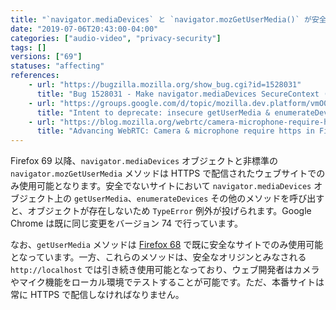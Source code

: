 ```yaml
---
title: "`navigator.mediaDevices` と `navigator.mozGetUserMedia()` が安全でないサイトでは使用できなくなりました"
date: "2019-07-06T20:43:00-04:00"
categories: ["audio-video", "privacy-security"]
tags: []
versions: ["69"]
statuses: "affecting"
references:
    - url: "https://bugzilla.mozilla.org/show_bug.cgi?id=1528031"
      title: "Bug 1528031 - Make navigator.mediaDevices SecureContext (removing it in http)"
    - url: "https://groups.google.com/d/topic/mozilla.dev.platform/vmO0NRM46l8/discussion"
      title: "Intent to deprecate: insecure getUserMedia & enumerateDevices requests"
    - url: "https://blog.mozilla.org/webrtc/camera-microphone-require-https-in-firefox-68/"
      title: "Advancing WebRTC: Camera & microphone require https in Firefox 68."
---
```

Firefox 69 以降、`navigator.mediaDevices` オブジェクトと非標準の `navigator.mozGetUserMedia` メソッドは HTTPS で配信されたウェブサイトでのみ使用可能となります。安全でないサイトにおいて `navigator.mediaDevices` オブジェクト上の `getUserMedia`、`enumerateDevices` その他のメソッドを呼び出すと、オブジェクトが存在しないため `TypeError` 例外が投げられます。Google Chrome は既に同じ変更をバージョン 74 で行っています。

なお、`getUserMedia` メソッドは [Firefox 68](https://www.fxsitecompat.dev/ja/docs/2019/getusermedia-can-no-longer-be-used-on-insecure-sites/) で既に安全なサイトでのみ使用可能となっています。一方、これらのメソッドは、安全なオリジンとみなされる `http://localhost` では引き続き使用可能となっており、ウェブ開発者はカメラやマイク機能をローカル環境でテストすることが可能です。ただ、本番サイトは常に HTTPS で配信しなければなりません。
